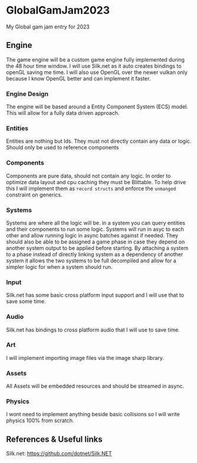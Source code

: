# GlobalGamJam2023
My Global gam jam entry for 2023

## Engine
The game engine will be a custom game engine fully implemented during the 48 hour time window. 
I will use Silk.net as it auto creates bindings to openGL saving me time. 
I will also use OpenGL over the newer vulkan only because I know OpenGL better and can implement it faster.
### Engine Design
The engine will be based around a Entity Component System (ECS) model.
This will allow for a fully data driven approach.
### Entities
Entities are nothing but Ids. They must not directly contain any data or logic. 
Should only be used to reference components
### Components
Components are pure data, should not contain any logic. 
In order to optimize data layout and cpu caching they must be Blittable. 
To help drive this I will implement them as `record structs` and enforce the `unmanged` constraint on generics.
### Systems
Systems are where all the logic will be. in a system you can query entities and their components to run some logic.
Systems will run in asyc to each other and allow running logic in async batches against if needed.
They should also be able to be assigned a game phase in case they depend on another system output to be applied before starting.
By attaching a system to a phase instead of directly linking system as a dependency of another system it allows the two systems to be full decompiled
and allow for a simpler logic for when a system should run.
### Input
Silk.net has some basic cross platform input support and I will use that to save some time.
### Audio
Silk.net has bindings to cross platform audio that I will use to save time. 
### Art
I will implement importing image files via the image sharp library. 
### Assets
All Assets will be embedded resources and should be streamed in async.
### Physics
I wont need to implement anything beside basic collisions so I will write physics 100% from scratch.

## References & Useful links
Silk.net: https://github.com/dotnet/Silk.NET